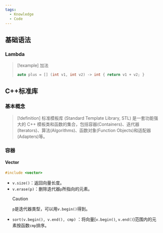 ```yaml
---
tags:
  - Knowledge
  - Code
---
```

## 基础语法
### Lambda
> [!example] 加法
> ```cpp
> auto plus = [] (int v1, int v2) -> int { return v1 + v2; }
> ```
## C++标准库
### 基本概念
> [!definition] 标准模板库 (Standard Template Library, STL)
> 是一套功能强大的 C++ 模板类和函数的集合，包括容器(Containers)、迭代器(Iterators)、算法(Algorithms)、函数对象(Function Objects)和适配器(Adapters)等。
### 容器
#### Vector
```cpp
#include <vector>
```
- `v.size()`：返回向量长度。
- `v.erase(p)`：删除迭代器`p`所指向的元素。
	> [!caution] 
	> `p`是迭代器类型，可以用`v.begin()`得到。
- `sort(v.begin(), v.end(), cmp)` ：将向量[`v.begin()`, `v.end()`)范围内的元素按函数`cmp`排序。